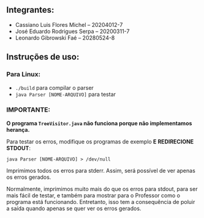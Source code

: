 ## Integrantes:

-   Cassiano Luis Flores Michel – 20204012-7
-   José Eduardo Rodrigues Serpa – 20200311-7
-   Leonardo Gibrowski Faé – 20280524-8

## Instruções de uso:

### Para Linux:

-   `./build` para compilar o parser
-   `java Parser [NOME-ARQUIVO]` para testar

### IMPORTANTE:

**O programa `TreeVisitor.java` não funciona porque não implementamos herança.**

Para testar os erros, modifique os programas de exemplo **E REDIRECIONE STDOUT**:

`java Parser [NOME-ARQUIVO] > /dev/null`

Imprimimos todos os erros para stderr. Assim, será possível de ver apenas os erros gerados.

Normalmente, imprimimos muito mais do que os erros para stdout, para ser mais fácil de testar,
e também para mostrar para o Professor como o programa está funcionando. Entretanto, isso tem a 
consequência de poluir a saída quando apenas se quer ver os erros gerados.
